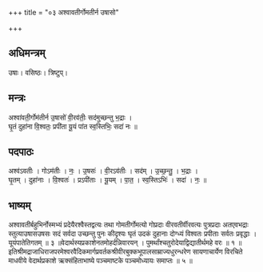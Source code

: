 +++
title = "०३ अश्वावतीर्गोमतीर्न उषासो"

+++
## अधिमन्त्रम्
उषाः। वसिष्ठः। त्रिष्टुप्।

## मन्त्रः
अश्वा॑वती॒र्गोम॑तीर्न उ॒षासो॑ वी॒रव॑तीः॒ सद॑मुच्छन्तु भ॒द्राः ।  
घृ॒तं दुहा॑ना वि॒श्वतः॒ प्रपी॑ता यू॒यं पा॑त स्व॒स्तिभिः॒ सदा॑ नः ॥

## पदपाठः
अश्व॑ऽवतीः । गोऽम॑तीः । नः॒ । उ॒षसः॑ । वी॒रऽव॑तीः । सद॑म् । उ॒च्छ॒न्तु॒ । भ॒द्राः ।  
घृ॒तम् । दुहा॑नाः । वि॒श्वतः॑ । प्रऽपी॑ताः । यू॒यम् । पा॒त॒ । स्व॒स्तिऽभिः॑ । सदा॑ । नः॒ ॥

## भाष्यम्
अश्वावतीर्बहुभिर्नोस्मभ्यं प्रदेयैरश्वैस्तद्वत्यः तथा गोमतीर्गोमत्यो गोप्रदाः वीरवतीर्वीरवत्यः पुत्रप्रदाः अतएवभद्राः स्तुत्याउषासउषसः सदं सर्वदा उच्छन्तु पुनः कीदृश्यः घृतं उदकं दुहानाः दोग्ध्यं विश्वतः प्रपीताः सर्वतः प्रवृद्धाः । यूयंपातेतिगतम् ॥ ३ ॥वेदार्थस्यप्रकाशेनतमोहर्दन्निवारयन् । पुमर्थांश्चतुरोदेयाद्विद्यातीर्थमहे वरः ॥ १ ॥इतिश्रीमद्राजाधिराजपरमेश्वरवैदिकमार्गप्रवर्तकश्रीवीरबुक्कभूपालसाम्राज्यधुरन्धरेण सायणाचार्येण विरचिते माधवीये वेदार्थप्रकाशे ऋक्संहिताभाष्ये पञ्चमाष्टके पञ्चमोध्यायः समाप्तः ॥ ५ ॥